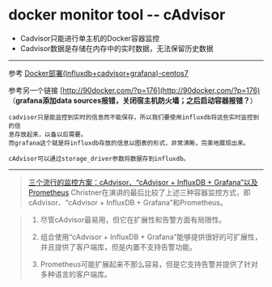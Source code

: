 # docker monitor	tool -- cAdvisor #

- Cadvisor只能进行单主机的Docker容器监控
- Cadvisor数据是存储在内存中的实时数据，无法保留历史数据


----------


参考 [Docker部署(Influxdb+cadvisor+grafana)-centos7](http://www.pangxie.space/docker/456)

参考另一个链接 [http://90docker.com/?p=176](http://90docker.com/?p=176) （**grafana添加data sources报错，关闭宿主机防火墙；之后启动容器报错？**）

    cadvisor只是能监控到实时的信息而不能保存，所以我们要使用influxdb将这些实时监控到的信
	息存放起来，以备以后需要。
	而grafana这个就是将influxdb存放的信息以图表的形式，非常清晰，完美地展现出来。

    cAdvisor可以通过storage_driver参数将数据存到influxdb。

----------

> [三个流行的监控方案：cAdvisor、“cAdvisor + InfluxDB + Grafana”以及Prometheus](http://www.infoq.com/cn/news/2015/12/dockercon-docker-monitoring)
> Christner在演讲的最后比较了上述三种容器监控方式，即cAdvisor、“cAdvisor + InfluxDB + Grafana”和Prometheus。
> 
> 

> 1. 尽管cAdvisor最易用，但它在扩展性和告警方面有局限性。
> 
> 2. 组合使用“cAdvisor + InfluxDB + Grafana”能够提供很好的可扩展性，并且提供了客户端库，但是内置不支持告警功能。
>  
> 3. Prometheus可能扩展起来不那么容易，但是它支持告警并提供了针对多种语言的客户端库。

